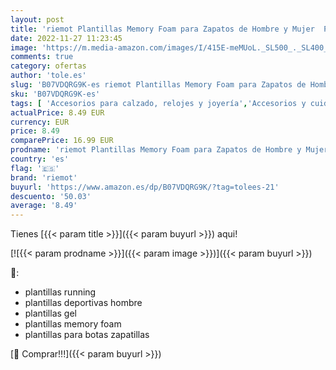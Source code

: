 ```yaml
---
layout: post
title: 'riemot Plantillas Memory Foam para Zapatos de Hombre y Mujer  Plantillas para Zapatillas Botas  Cómodas y Amortiguación para Trabajo  Deportes  Caminar  Senderismo Azul Armada EU 36'
date: 2022-11-27 11:23:45
image: 'https://m.media-amazon.com/images/I/415E-meMUoL._SL500_._SL400_.jpg'
comments: true
category: ofertas
author: 'tole.es'
slug: 'B07VDQRG9K-es riemot Plantillas Memory Foam para Zapatos de Hombre y...'
sku: 'B07VDQRG9K-es'
tags: [ 'Accesorios para calzado, relojes y joyería','Accesorios y cuidado de zapatos','Moda','Plantillas cómodas para zapatos','Plantillas para zapatos','riemot','zapatos','🇪🇸', ]
actualPrice: 8.49 EUR
currency: EUR
price: 8.49
comparePrice: 16.99 EUR
prodname: 'riemot Plantillas Memory Foam para Zapatos de Hombre y Mujer  Plantillas para Zapatillas Botas  Cómodas y Amortiguación para Trabajo  Deportes  Caminar  Senderismo Azul Armada EU 36'
country: 'es'
flag: '🇪🇸'
brand: 'riemot'
buyurl: 'https://www.amazon.es/dp/B07VDQRG9K/?tag=tolees-21'
descuento: '50.03'
average: '8.49'
---
```


Tienes [{{< param title >}}]({{< param buyurl >}}) aqui!

[![{{< param prodname >}}]({{< param image >}})]({{< param buyurl >}})

🔎:

- plantillas running
- plantillas deportivas hombre
- plantillas gel
- plantillas memory foam
- plantillas para botas zapatillas

[🛒 Comprar!!!]({{< param buyurl >}})
